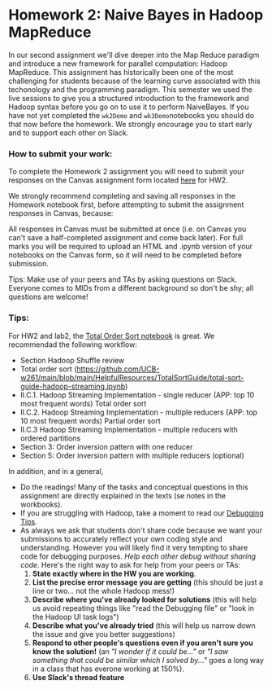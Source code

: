 # Homework 2: Naive Bayes in Hadoop MapReduce

In our second assignment we'll dive deeper into the Map Reduce paradigm and introduce a new framework for parallel computation: Hadoop MapReduce. This assignment has historically been one of the most challenging for students because of the learning curve associated with this techonology and the programming paradigm. This semester we used the live sessions to give you a structured introduction to the framework and Hadoop syntax before you go on to use it to perform NaiveBayes. If you have not yet completed the `wk2Demo` and  `wk3Demo`notebooks you should do that now before the homework. We strongly encourage you to start early and to support each other on Slack.

### How to submit your work:

To complete the Homework 2 assignment you will need to submit your responses on the Canvas assignment form located [here](https://canvas.instructure.com/courses/4745907/assignments) for HW2.

We strongly recommend completing and saving all responses in the Homework  notebook first, before attempting to submit the assignment responses in Canvas, because:

All responses in Canvas must be submitted at once (i.e. on Canvas you can't save a half-completed assignment and come back later).
For full marks you will be required to upload an HTML and .ipynb version of your notebooks on the Canvas form, so it will need to be completed before submission.

Tips:
Make use of your peers and TAs by asking questions on Slack. Everyone comes to MIDs from a different background so don't be shy; all questions are welcome!


### Tips:

For HW2 and lab2, the [Total Order Sort notebook](https://github.com/UCB-w261/main/blob/main/HelpfulResources/TotalSortGuide/total-sort-guide-hadoop-streaming.ipynb ) is great. We recommendad the following workflow:
  * Section Hadoop Shuffle review
  *  Total order sort (https://github.com/UCB-w261/main/blob/main/HelpfulResources/TotalSortGuide/total-sort-guide-hadoop-streaming.ipynb)
  *  II.C.1. Hadoop Streaming Implementation - single reducer    (APP: top 10 most frequent words) Total order sort
  * II.C.2. Hadoop Streaming Implementation - multiple reducers (APP: top 10 most frequent words) Partial order sort
  *  II.C.3 Hadoop Streaming Implementation - multiple reducers with ordered partitions
  *  Section 3: Order inversion pattern with one reducer
 *  Section 5: Order inversion pattern with multiple reducers (optional)

In addition, and in a general,
* Do the readings! Many of the tasks and conceptual questions in this assignment are directly explained in the texts (se notes in the workbooks).
* If you are struggling with Hadoop, take a moment to read our [Debugging Tips](https://github.com/UCB-w261/main/blob/master/Resources/debugging.md).
* As always we ask that students don't share code because we want your submissions to accurately reflect your own coding style and understanding. However you will likely find it very tempting to share code for debugging purposes. *Help each other debug without sharing code*. Here's the right way to ask for help from your peers or TAs:
  1. **State exactly where in the HW you are working**.
  2. **List the precise error message you are getting** (this should be just a line or two... not the whole Hadoop mess!)
  3. **Describe where you've already looked for solutions** (this will help us avoid repeating things like "read the Debugging file" or "look in the Hadoop UI task logs")
  4. **Describe what you've already tried** (this will help us narrow down the issue and give you better suggestions)
  5. **Respond to other people's questions even if you aren't sure you know the solution!** (an _"I wonder if it could be..."_ or _"I saw something that could be similar which I solved by..."_ goes a long way in a class that has everone working at 150%).
  6. **Use Slack's thread feature** 
